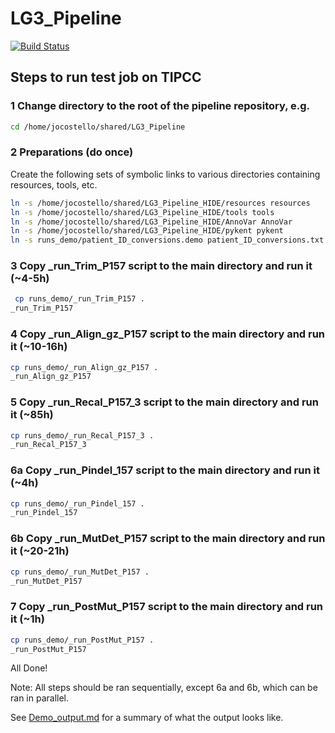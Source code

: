# LG3_Pipeline

[![Build Status](https://travis-ci.org/UCSF-Costello-Lab/LG3_Pipeline.svg?branch=develop)](https://travis-ci.org/UCSF-Costello-Lab/LG3_Pipeline)


## Steps to run test job on TIPCC

### 1 Change directory to the root of the pipeline repository, e.g.

```sh
cd /home/jocostello/shared/LG3_Pipeline
```

### 2 Preparations (do once)

Create the following sets of symbolic links to various directories containing resources, tools, etc.

```sh
ln -s /home/jocostello/shared/LG3_Pipeline_HIDE/resources resources
ln -s /home/jocostello/shared/LG3_Pipeline_HIDE/tools tools
ln -s /home/jocostello/shared/LG3_Pipeline_HIDE/AnnoVar AnnoVar
ln -s /home/jocostello/shared/LG3_Pipeline_HIDE/pykent pykent
ln -s runs_demo/patient_ID_conversions.demo patient_ID_conversions.txt
```

### 3 Copy _run_Trim_P157 script to the main directory and run it (~4-5h)

``` sh
 cp runs_demo/_run_Trim_P157 .
_run_Trim_P157
```

### 4 Copy _run_Align_gz_P157 script to the main directory and run it (~10-16h)

```sh
cp runs_demo/_run_Align_gz_P157 .
_run_Align_gz_P157
```

### 5 Copy _run_Recal_P157_3 script to the main directory and run it (~85h)

```sh
cp runs_demo/_run_Recal_P157_3 .
_run_Recal_P157_3
```

### 6a Copy _run_Pindel_157 script to the main directory and run it (~4h)

```sh
cp runs_demo/_run_Pindel_157 .
_run_Pindel_157
```

### 6b Copy _run_MutDet_P157 script to the main directory and run it (~20-21h)

```sh
cp runs_demo/_run_MutDet_P157 .
_run_MutDet_P157
```
   
### 7 Copy _run_PostMut_P157 script to the main directory and run it (~1h)

```sh
cp runs_demo/_run_PostMut_P157 .
_run_PostMut_P157
```

All Done!

Note: All steps should be ran sequentially, except 6a and 6b, which can be ran in parallel.


See [Demo_output.md](Demo_output.md) for a summary of what the output looks like.
